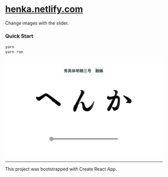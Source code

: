 # [henka.netlify.com](https://henka.netlify.com/)

Change images with the slider.

### Quick Start

```
yarn
yarn run
```

![image](src/assets/interface.png)

---

This project was bootstrapped with Create React App.
